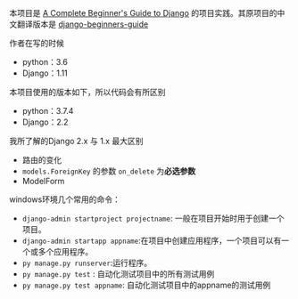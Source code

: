 
本项目是 [A Complete Beginner's Guide to Django](https://simpleisbetterthancomplex.com/series/beginners-guide/1.11/) 的项目实践。其原项目的中文翻译版本是 [django-beginners-guide](https://github.com/pythonzhichan/django-beginners-guide)

作者在写的时候 

- python：3.6
- Django：1.11

本项目使用的版本如下，所以代码会有所区别
- python：3.7.4
- Django：2.2

我所了解的Django 2.x 与 1.x 最大区别

- 路由的变化
- `models.ForeignKey` 的参数 `on_delete` 为**必选参数**
- ModelForm 

windows环境几个常用的命令：

- `django-admin startproject projectname`: 一般在项目开始时用于创建一个项目。
- `django-admin startapp appname`:在项目中创建应用程序，一个项目可以有一个或多个应用程序。
- `py manage.py runserver`:运行程序。
- `py manage.py test` : 自动化测试项目中的所有测试用例
- `py manage.py test appname`: 自动化测试项目中的appname的测试用例
